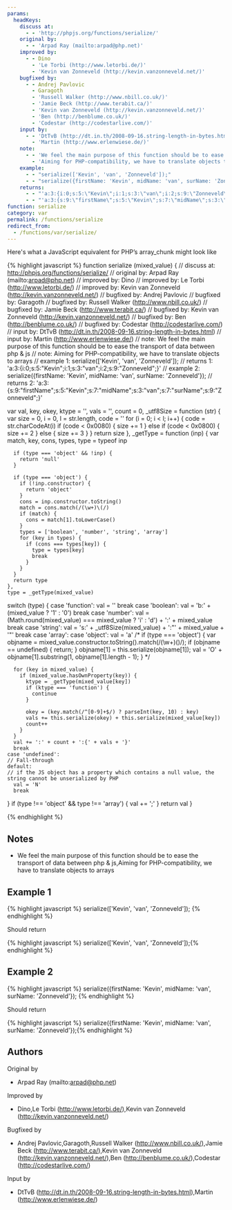 ```yaml
---
params:
  headKeys:
    discuss at:
      - - 'http://phpjs.org/functions/serialize/'
    original by:
      - - 'Arpad Ray (mailto:arpad@php.net)'
    improved by:
      - - Dino
        - 'Le Torbi (http://www.letorbi.de/)'
        - 'Kevin van Zonneveld (http://kevin.vanzonneveld.net/)'
    bugfixed by:
      - - Andrej Pavlovic
        - Garagoth
        - 'Russell Walker (http://www.nbill.co.uk/)'
        - 'Jamie Beck (http://www.terabit.ca/)'
        - 'Kevin van Zonneveld (http://kevin.vanzonneveld.net/)'
        - 'Ben (http://benblume.co.uk/)'
        - 'Codestar (http://codestarlive.com/)'
    input by:
      - - 'DtTvB (http://dt.in.th/2008-09-16.string-length-in-bytes.html)'
        - 'Martin (http://www.erlenwiese.de/)'
    note:
      - - 'We feel the main purpose of this function should be to ease the transport of data between php & js'
        - 'Aiming for PHP-compatibility, we have to translate objects to arrays'
    example:
      - - "serialize(['Kevin', 'van', 'Zonneveld']);"
      - - "serialize({firstName: 'Kevin', midName: 'van', surName: 'Zonneveld'});"
    returns:
      - - "'a:3:{i:0;s:5:\"Kevin\";i:1;s:3:\"van\";i:2;s:9:\"Zonneveld\";}'"
      - - "'a:3:{s:9:\"firstName\";s:5:\"Kevin\";s:7:\"midName\";s:3:\"van\";s:7:\"surName\";s:9:\"Zonneveld\";}'"
function: serialize
category: var
permalink: /functions/serialize
redirect_from:
  - /functions/var/serialize/
---
```


<!-- WARNING! This file is auto generated by `npm run web:inject`, do not edit by hand -->

Here's what a JavaScript equivalent for PHP’s array_chunk might look like

{% highlight javascript %}
function serialize (mixed_value) {
  //  discuss at: http://phpjs.org/functions/serialize/
  // original by: Arpad Ray (mailto:arpad@php.net)
  // improved by: Dino
  // improved by: Le Torbi (http://www.letorbi.de/)
  // improved by: Kevin van Zonneveld (http://kevin.vanzonneveld.net/)
  // bugfixed by: Andrej Pavlovic
  // bugfixed by: Garagoth
  // bugfixed by: Russell Walker (http://www.nbill.co.uk/)
  // bugfixed by: Jamie Beck (http://www.terabit.ca/)
  // bugfixed by: Kevin van Zonneveld (http://kevin.vanzonneveld.net/)
  // bugfixed by: Ben (http://benblume.co.uk/)
  // bugfixed by: Codestar (http://codestarlive.com/)
  //    input by: DtTvB (http://dt.in.th/2008-09-16.string-length-in-bytes.html)
  //    input by: Martin (http://www.erlenwiese.de/)
  //        note: We feel the main purpose of this function should be to ease the transport of data between php & js
  //        note: Aiming for PHP-compatibility, we have to translate objects to arrays
  //   example 1: serialize(['Kevin', 'van', 'Zonneveld']);
  //   returns 1: 'a:3:{i:0;s:5:"Kevin";i:1;s:3:"van";i:2;s:9:"Zonneveld";}'
  //   example 2: serialize({firstName: 'Kevin', midName: 'van', surName: 'Zonneveld'});
  //   returns 2: 'a:3:{s:9:"firstName";s:5:"Kevin";s:7:"midName";s:3:"van";s:7:"surName";s:9:"Zonneveld";}'

  var val, key, okey,
    ktype = '',
    vals = '',
    count = 0,
    _utf8Size = function (str) {
      var size = 0,
        i = 0,
        l = str.length,
        code = ''
      for (i = 0; i < l; i++) {
        code = str.charCodeAt(i)
        if (code < 0x0080) {
          size += 1
        } else if (code < 0x0800) {
          size += 2
        } else {
          size += 3
        }
      }
      return size
    },
    _getType = function (inp) {
      var match, key, cons, types, type = typeof inp

      if (type === 'object' && !inp) {
        return 'null'
      }

      if (type === 'object') {
        if (!inp.constructor) {
          return 'object'
        }
        cons = inp.constructor.toString()
        match = cons.match(/(\w+)\(/)
        if (match) {
          cons = match[1].toLowerCase()
        }
        types = ['boolean', 'number', 'string', 'array']
        for (key in types) {
          if (cons === types[key]) {
            type = types[key]
            break
          }
        }
      }
      return type
    },
    type = _getType(mixed_value)

  switch (type) {
    case 'function':
      val = ''
      break
    case 'boolean':
      val = 'b:' + (mixed_value ? '1' : '0')
      break
    case 'number':
      val = (Math.round(mixed_value) === mixed_value ? 'i' : 'd') + ':' + mixed_value
      break
    case 'string':
      val = 's:' + _utf8Size(mixed_value) + ':"' + mixed_value + '"'
      break
    case 'array':
    case 'object':
      val = 'a'
    /*
        if (type === 'object') {
          var objname = mixed_value.constructor.toString().match(/(\w+)\(\)/);
          if (objname == undefined) {
            return;
          }
          objname[1] = this.serialize(objname[1]);
          val = 'O' + objname[1].substring(1, objname[1].length - 1);
        }
        */

      for (key in mixed_value) {
        if (mixed_value.hasOwnProperty(key)) {
          ktype = _getType(mixed_value[key])
          if (ktype === 'function') {
            continue
          }

          okey = (key.match(/^[0-9]+$/) ? parseInt(key, 10) : key)
          vals += this.serialize(okey) + this.serialize(mixed_value[key])
          count++
        }
      }
      val += ':' + count + ':{' + vals + '}'
      break
    case 'undefined':
    // Fall-through
    default:
    // if the JS object has a property which contains a null value, the string cannot be unserialized by PHP
      val = 'N'
      break
  }
  if (type !== 'object' && type !== 'array') {
    val += ';'
  }
  return val
}

{% endhighlight %}

## Notes
- We feel the main purpose of this function should be to ease the transport of data between php & js,Aiming for PHP-compatibility, we have to translate objects to arrays

## Example 1

{% highlight javascript %}
serialize(['Kevin', 'van', 'Zonneveld']);
{% endhighlight %}

Should return

{% highlight javascript %}
serialize(['Kevin', 'van', 'Zonneveld']);{% endhighlight %}

## Example 2

{% highlight javascript %}
serialize({firstName: 'Kevin', midName: 'van', surName: 'Zonneveld'});
{% endhighlight %}

Should return

{% highlight javascript %}
serialize({firstName: 'Kevin', midName: 'van', surName: 'Zonneveld'});{% endhighlight %}


## Authors


Original by

- Arpad Ray (mailto:arpad@php.net)


Improved by

- Dino,Le Torbi (http://www.letorbi.de/),Kevin van Zonneveld (http://kevin.vanzonneveld.net/)


Bugfixed by

- Andrej Pavlovic,Garagoth,Russell Walker (http://www.nbill.co.uk/),Jamie Beck (http://www.terabit.ca/),Kevin van Zonneveld (http://kevin.vanzonneveld.net/),Ben (http://benblume.co.uk/),Codestar (http://codestarlive.com/)


Input by

- DtTvB (http://dt.in.th/2008-09-16.string-length-in-bytes.html),Martin (http://www.erlenwiese.de/)


